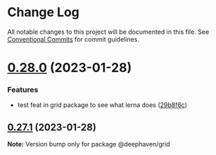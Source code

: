 # Change Log

All notable changes to this project will be documented in this file.
See [Conventional Commits](https://conventionalcommits.org) for commit guidelines.

# [0.28.0](https://github.com/deephaven/web-client-ui/compare/v0.27.1...v0.28.0) (2023-01-28)


### Features

* test feat in grid package to see what lerna does ([29b8f6c](https://github.com/deephaven/web-client-ui/commit/29b8f6c4e6cb4357c51ea5b61529bd56ccf482f4))





## [0.27.1](https://github.com/deephaven/web-client-ui/compare/v0.27.0...v0.27.1) (2023-01-28)

**Note:** Version bump only for package @deephaven/grid
